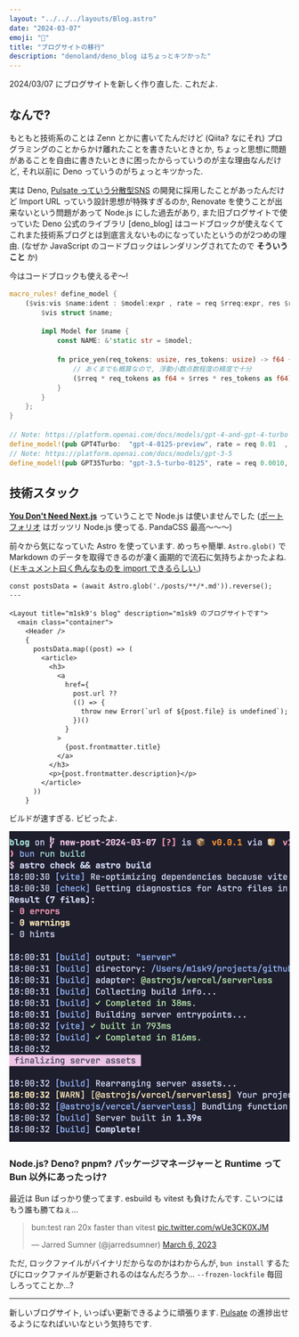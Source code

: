 ```yaml
---
layout: "../../../layouts/Blog.astro"
date: "2024-03-07"
emoji: "🧸"
title: "ブログサイトの移行"
description: "denoland/deno_blog はちょっとキツかった"
---
```


2024/03/07 にブログサイトを新しく作り直した. これだよ.

## なんで?

もともと技術系のことは Zenn とかに書いてたんだけど (Qiita? なにそれ) プログラミングのことからかけ離れたことを書きたいときとか, ちょっと思想に問題があることを自由に書きたいときに困ったからっていうのが主な理由なんだけど, それ以前に Deno っていうのがちょっとキツかった.

実は Deno, [Pulsate っていう分散型SNS](../2023/about-pulsate) の開発に採用したことがあったんだけど Import URL っていう設計思想が特殊すぎるのか, Renovate を使うことが出来ないという問題があって Node.js にした過去があり, また旧ブログサイトで使っていた Deno 公式のライブラリ [deno_blog] はコードブロックが使えなくてこれまた技術系ブログとは到底言えないものになっていたというのが2つめの理由. (なぜか JavaScript のコードブロックはレンダリングされてたので **そういうこと** か)

今はコードブロックも使えるぞ〜!

```rust
macro_rules! define_model {
    ($vis:vis $name:ident : $model:expr , rate = req $rreq:expr, res $rres:expr) => {
        $vis struct $name;

        impl Model for $name {
            const NAME: &'static str = $model;

            fn price_yen(req_tokens: usize, res_tokens: usize) -> f64 {
                // あくまでも概算なので, 浮動小数点数程度の精度で十分
                ($rreq * req_tokens as f64 + $rres * res_tokens as f64) / 1000.0 * 150.0
            }
        }
    };
}

// Note: https://platform.openai.com/docs/models/gpt-4-and-gpt-4-turbo
define_model!(pub GPT4Turbo:  "gpt-4-0125-preview", rate = req 0.01  , res 0.03  );
// Note: https://platform.openai.com/docs/models/gpt-3-5
define_model!(pub GPT35Turbo: "gpt-3.5-turbo-0125", rate = req 0.0010, res 0.0020);
```

## 技術スタック

**[You Don't Need Next.js](https://www.docswell.com/s/ashphy/KM1NQ6-you-dont-need-nextjs)** っていうことで Node.js は使いませんでした ([ポートフォリオ](https://m1sk9.dev) はガッツリ Node.js 使ってる. PandaCSS 最高〜〜〜)

前々から気になっていた Astro を使っています. めっちゃ簡単. `Astro.glob()` でMarkdown のデータを取得できるのが凄く画期的で流石に気持ちよかったよね. ([ドキュメント曰く色んなものを import できるらしい.](https://docs.astro.build/ja/guides/imports/))

```astro
const postsData = (await Astro.glob('./posts/**/*.md')).reverse();
---

<Layout title="m1sk9's blog" description="m1sk9 のブログサイトです">
  <main class="container">
    <Header />
    {
      postsData.map((post) => (
        <article>
          <h3>
            <a
              href={
                post.url ??
                (() => {
                  throw new Error(`url of ${post.file} is undefined`);
                })()
              }
            >
              {post.frontmatter.title}
            </a>
          </h3>
          <p>{post.frontmatter.description}</p>
        </article>
      ))
    }
```

ビルドが速すぎる. ビビったよ.

![Astro のビルド時の様子.](./public/new-blog-site/astro-build.png)

### Node.js? Deno? pnpm? パッケージマネージャーと Runtime って Bun 以外にあったっけ?

最近は Bun ばっかり使ってます. esbuild も vitest も負けたんです. こいつにはもう誰も勝てねぇ...

<blockquote class="twitter-tweet"><p lang="en" dir="ltr">bun:test ran 20x faster than vitest <a href="https://t.co/wUe3CK0XJM">pic.twitter.com/wUe3CK0XJM</a></p>&mdash; Jarred Sumner (@jarredsumner) <a href="https://twitter.com/jarredsumner/status/1632545090160975873?ref_src=twsrc%5Etfw">March 6, 2023</a></blockquote> <script async src="https://platform.twitter.com/widgets.js" charset="utf-8"></script>

ただ, ロックファイルがバイナリだからなのかはわからんが, `bun install` するたびにロックファイルが更新されるのはなんだろうか... `--frozen-lockfile` 毎回しろってことか...?

----

新しいブログサイト, いっぱい更新できるように頑張ります. [Pulsate](../2023/about-pulsate) の進捗出せるようになればいいなという気持ちです.
